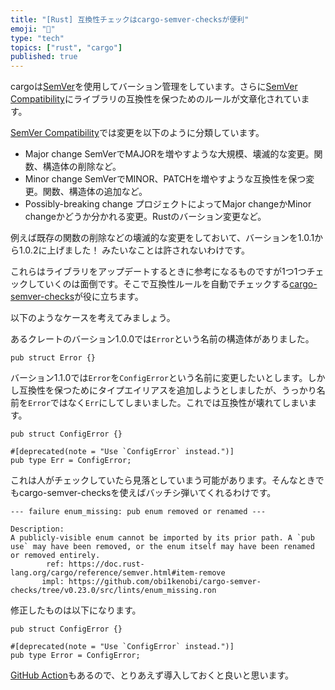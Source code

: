 ```yaml
---
title: "[Rust] 互換性チェックはcargo-semver-checksが便利"
emoji: "🚧"
type: "tech"
topics: ["rust", "cargo"]
published: true
---
```


cargoは[SemVer](https://semver.org/)を使用してバーション管理をしています。さらに[SemVer Compatibility](https://doc.rust-lang.org/cargo/reference/semver.html)にライブラリの互換性を保つためのルールが文章化されています。

[SemVer Compatibility](https://doc.rust-lang.org/cargo/reference/semver.html)では変更を以下のように分類しています。

- Major change
  SemVerでMAJORを増やすような大規模、壊滅的な変更。関数、構造体の削除など。
- Minor change
  SemVerでMINOR、PATCHを増やすような互換性を保つ変更。関数、構造体の追加など。
- Possibly-breaking change
  プロジェクトによってMajor changeかMinor changeかどうか分かれる変更。Rustのバーション変更など。

例えば既存の関数の削除などの壊滅的な変更をしておいて、バーションを1.0.1から1.0.2に上げました！ みたいなことは許されないわけです。

これらはライブラリをアップデートするときに参考になるものですが1つ1つチェックしていくのは面倒です。そこで互換性ルールを自動でチェックする[cargo-semver-checks](https://github.com/obi1kenobi/cargo-semver-checks)が役に立ちます。

以下のようなケースを考えてみましょう。

あるクレートのバーション1.0.0では`Error`という名前の構造体がありました。

```rust:[1.0.0] lib.rs
pub struct Error {}
```

バーション1.1.0では`Error`を`ConfigError`という名前に変更したいとします。しかし互換性を保つためにタイプエイリアスを追加しようとしましたが、うっかり名前を`Error`ではなく`Err`にしてしまいました。これでは互換性が壊れてしまいます。

```rust:[1.1.0 mistaken] lib.rs
pub struct ConfigError {}

#[deprecated(note = "Use `ConfigError` instead.")]
pub type Err = ConfigError;
```

これは人がチェックしていたら見落としていまう可能があります。そんなときでもcargo-semver-checksを使えばバッチシ弾いてくれるわけです。

```:error
--- failure enum_missing: pub enum removed or renamed ---

Description:
A publicly-visible enum cannot be imported by its prior path. A `pub use` may have been removed, or the enum itself may have been renamed or removed entirely.
        ref: https://doc.rust-lang.org/cargo/reference/semver.html#item-remove
       impl: https://github.com/obi1kenobi/cargo-semver-checks/tree/v0.23.0/src/lints/enum_missing.ron
```

修正したものは以下になります。

```rust:[1.1.0 correct] lib.rs
pub struct ConfigError {}

#[deprecated(note = "Use `ConfigError` instead.")]
pub type Error = ConfigError;
```

[GitHub Action](https://github.com/obi1kenobi/cargo-semver-checks-action)もあるので、とりあえず導入しておくと良いと思います。
